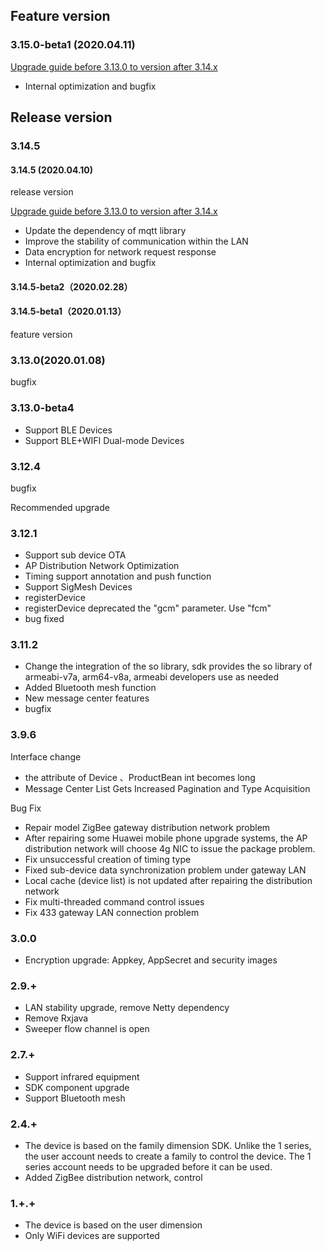 ## Feature version

### 3.15.0-beta1 (2020.04.11)

[Upgrade guide before 3.13.0 to version after 3.14.x](./Update_3_14_0.md)

* Internal optimization and bugfix

## Release version

### 3.14.5

#### 3.14.5 (2020.04.10)

release version

[Upgrade guide before 3.13.0 to version after 3.14.x](./Update_3_14_0.md)

* Update the dependency of mqtt library
* Improve the stability of communication within the LAN
* Data encryption for network request response
* Internal optimization and bugfix

#### 3.14.5-beta2（2020.02.28）

#### 3.14.5-beta1（2020.01.13）


feature version

### 3.13.0(2020.01.08)

bugfix

### 3.13.0-beta4

- Support BLE Devices
- Support BLE+WIFI Dual-mode Devices

### 3.12.4

bugfix

Recommended upgrade

### 3.12.1

- Support sub device OTA
- AP Distribution Network Optimization
- Timing support annotation and push function
- Support SigMesh Devices
- registerDevice 
- registerDevice deprecated the "gcm" parameter. Use "fcm"
- bug fixed

###  3.11.2

- Change the integration of the so library, sdk provides the so library of armeabi-v7a, arm64-v8a, armeabi developers use as needed
- Added Bluetooth mesh function
- New message center features
- bugfix

### 3.9.6

Interface change

* the attribute  of Device 、ProductBean int becomes long
* Message Center List Gets Increased Pagination and Type Acquisition


Bug Fix

* Repair model ZigBee gateway distribution network problem
* After repairing some Huawei mobile phone upgrade systems, the AP distribution network will choose 4g NIC to issue the package problem.
* Fix unsuccessful creation of timing type
* Fixed sub-device data synchronization problem under gateway LAN
* Local cache (device list) is not updated after repairing the distribution network
* Fix multi-threaded command control issues
* Fix 433 gateway LAN connection problem



### 3.0.0
* Encryption upgrade: Appkey, AppSecret and security images

### 2.9.+
* LAN stability upgrade, remove Netty dependency
* Remove Rxjava
* Sweeper flow channel is open

### 2.7.+
* Support infrared equipment
* SDK component upgrade
* Support Bluetooth mesh

### 2.4.+
* The device is based on the family dimension SDK. Unlike the 1 series, the user account needs to create a family to control the device. The 1 series account needs to be upgraded before it can be used.
* Added ZigBee distribution network, control

### 1.+.+

* The device is based on the user dimension
* Only WiFi devices are supported
